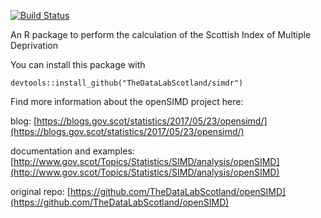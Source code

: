 [![Build Status](https://travis-ci.org/rmnppt/simdr.svg?branch=master)](https://travis-ci.org/rmnppt/simdr)

An R package to perform the calculation of the Scottish Index of Multiple Deprivation

You can install this package with

    devtools::install_github("TheDataLabScotland/simdr")
    
Find more information about the openSIMD project here:

blog: [https://blogs.gov.scot/statistics/2017/05/23/opensimd/](https://blogs.gov.scot/statistics/2017/05/23/opensimd/)

documentation and examples: [http://www.gov.scot/Topics/Statistics/SIMD/analysis/openSIMD](http://www.gov.scot/Topics/Statistics/SIMD/analysis/openSIMD)

original repo: [https://github.com/TheDataLabScotland/openSIMD](https://github.com/TheDataLabScotland/openSIMD)
